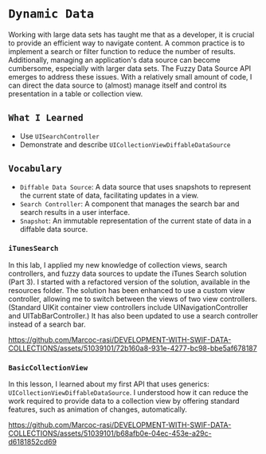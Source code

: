 # `Dynamic Data`

Working with large data sets has taught me that as a developer, it is crucial to provide an efficient way to navigate content. A common practice is to implement a search or filter function to reduce the number of results. Additionally, managing an application's data source can become cumbersome, especially with larger data sets. The Fuzzy Data Source API emerges to address these issues. With a relatively small amount of code, I can direct the data source to (almost) manage itself and control its presentation in a table or collection view.

## `What I Learned`

- Use `UISearchController`
- Demonstrate and describe `UICollectionViewDiffableDataSource`


## `Vocabulary`
- `Diffable Data Source`: A data source that uses snapshots to represent the current state of data, facilitating updates in a view.
- `Search Controller`: A component that manages the search bar and search results in a user interface.
- `Snapshot`: An immutable representation of the current state of data in a diffable data source.

### `iTunesSearch`

In this lab, I applied my new knowledge of collection views, search controllers, and fuzzy data sources to update the iTunes Search solution (Part 3). I started with a refactored version of the solution, available in the resources folder. The solution has been enhanced to use a custom view controller, allowing me to switch between the views of two view controllers. (Standard UIKit container view controllers include UINavigationController and UITabBarController.) It has also been updated to use a search controller instead of a search bar.

https://github.com/Marcoc-rasi/DEVELOPMENT-WITH-SWIF-DATA-COLLECTIONS/assets/51039101/72b160a8-931e-4277-bc98-bbe5af678187


### `BasicCollectionView`

In this lesson, I learned about my first API that uses generics: `UICollectionViewDiffableDataSource`. I understood how it can reduce the work required to provide data to a collection view by offering standard features, such as animation of changes, automatically.

https://github.com/Marcoc-rasi/DEVELOPMENT-WITH-SWIF-DATA-COLLECTIONS/assets/51039101/b68afb0e-04ec-453e-a29c-d6181852cd69

